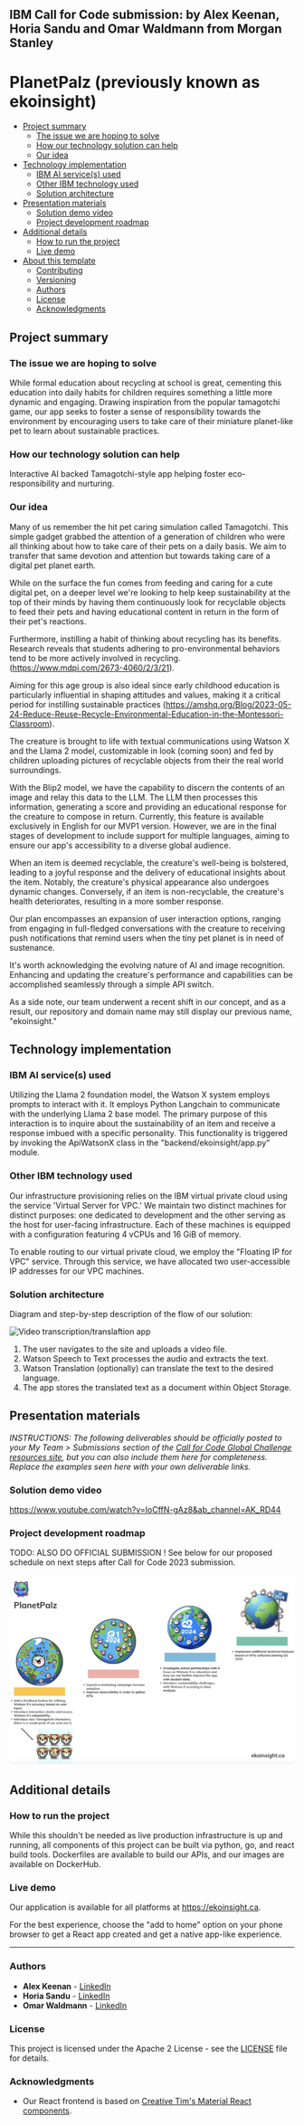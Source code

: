 ## IBM Call for Code submission: by Alex Keenan, Horia Sandu and Omar Waldmann from Morgan Stanley

# PlanetPalz (previously known as ekoinsight)

- [Project summary](#project-summary)
  - [The issue we are hoping to solve](#the-issue-we-are-hoping-to-solve)
  - [How our technology solution can help](#how-our-technology-solution-can-help)
  - [Our idea](#our-idea)
- [Technology implementation](#technology-implementation)
  - [IBM AI service(s) used](#ibm-ai-services-used)
  - [Other IBM technology used](#other-ibm-technology-used)
  - [Solution architecture](#solution-architecture)
- [Presentation materials](#presentation-materials)
  - [Solution demo video](#solution-demo-video)
  - [Project development roadmap](#project-development-roadmap)
- [Additional details](#additional-details)
  - [How to run the project](#how-to-run-the-project)
  - [Live demo](#live-demo)
- [About this template](#about-this-template)
  - [Contributing](#contributing)
  - [Versioning](#versioning)
  - [Authors](#authors)
  - [License](#license)
  - [Acknowledgments](#acknowledgments)

## Project summary

### The issue we are hoping to solve

While formal education about recycling at school is great, cementing this education into daily habits for children requires something a little more dynamic and engaging. Drawing inspiration from the popular tamagotchi game, our app seeks to foster a sense of responsibility towards the environment by encouraging users to take care of their miniature planet-like pet to learn about sustainable practices.

### How our technology solution can help

Interactive AI backed Tamagotchi-style app helping foster eco-responsibility and nurturing.

### Our idea

Many of us remember the hit pet caring simulation called Tamagotchi. This simple gadget grabbed the attention of a generation of children who were all thinking about how to take care of their pets on a daily basis. We aim to transfer that same devotion and attention but towards taking care of a digital pet planet earth. 

While on the surface the fun comes from feeding and caring for a cute digital pet, on a deeper level we're looking to help keep sustainability at the top of their minds by having them continuously look for recyclable objects to feed their pets and having educational content in return in the form of their pet's reactions. 

Furthermore, instilling a habit of thinking about recycling has its benefits. Research reveals that students adhering to pro-environmental behaviors tend to be more actively involved in recycling. (https://www.mdpi.com/2673-4060/2/3/21). 

Aiming for this age group is also ideal since early childhood education is particularly influential in shaping attitudes and values, making it a critical period for instilling sustainable practices (https://amshq.org/Blog/2023-05-24-Reduce-Reuse-Recycle-Environmental-Education-in-the-Montessori-Classroom).

The creature is brought to life with textual communications using Watson X and the Llama 2 model, customizable in look (coming soon) and fed by children uploading pictures of recyclable objects from their the real world surroundings. 

With the Blip2 model, we have the capability to discern the contents of an image and relay this data to the LLM. The LLM then processes this information, generating a score and providing an educational response for the creature to compose in return. Currently, this feature is available exclusively in English for our MVP1 version. However, we are in the final stages of development to include support for multiple languages, aiming to ensure our app's accessibility to a diverse global audience.

When an item is deemed recyclable, the creature's well-being is bolstered, leading to a joyful response and the delivery of educational insights about the item. Notably, the creature's physical appearance also undergoes dynamic changes. Conversely, if an item is non-recyclable, the creature's health deteriorates, resulting in a more somber response.

Our plan encompasses an expansion of user interaction options, ranging from engaging in full-fledged conversations with the creature to receiving push notifications that remind users when the tiny pet planet is in need of sustenance.

It's worth acknowledging the evolving nature of AI and image recognition. Enhancing and updating the creature's performance and capabilities can be accomplished seamlessly through a simple API switch.

As a side note, our team underwent a recent shift in our concept, and as a result, our repository and domain name may still display our previous name, "ekoinsight."


## Technology implementation

### IBM AI service(s) used

Utilizing the Llama 2 foundation model, the Watson X system employs prompts to interact with it. It employs Python Langchain to communicate with the underlying Llama 2 base model. The primary purpose of this interaction is to inquire about the sustainability of an item and receive a response imbued with a specific personality. This functionality is triggered by invoking the ApiWatsonX class in the "backend/ekoinsight/app.py" module.

### Other IBM technology used

Our infrastructure provisioning relies on the IBM virtual private cloud using the service  'Virtual Server for VPC.' We maintain two distinct machines for distinct purposes: one dedicated to development and the other serving as the host for user-facing infrastructure. Each of these machines is equipped with a configuration featuring 4 vCPUs and 16 GiB of memory.

To enable routing to our virtual private cloud, we employ the "Floating IP for VPC" service. Through this service, we have allocated two user-accessible IP addresses for our VPC machines.


### Solution architecture

Diagram and step-by-step description of the flow of our solution:

![Video transcription/translaftion app](https://developer.ibm.com/developer/tutorials/cfc-starter-kit-speech-to-text-app-example/images/cfc-covid19-remote-education-diagram-2.png)

1. The user navigates to the site and uploads a video file.
2. Watson Speech to Text processes the audio and extracts the text.
3. Watson Translation (optionally) can translate the text to the desired language.
4. The app stores the translated text as a document within Object Storage.

## Presentation materials

_INSTRUCTIONS: The following deliverables should be officially posted to your My Team > Submissions section of the [Call for Code Global Challenge resources site](https://cfc-prod.skillsnetwork.site/), but you can also include them here for completeness. Replace the examples seen here with your own deliverable links._

### Solution demo video

https://www.youtube.com/watch?v=IoCffN-gAz8&ab_channel=AK_RD44

### Project development roadmap

TODO: ALSO DO OFFICIAL SUBMISSION !
See below for our proposed schedule on next steps after Call for Code 2023 submission.

![Roadmap](./images/roadmap.jpeg)

## Additional details

### How to run the project

While this shouldn't be needed as live production infrastructure is up and running, all components of this project can be built via python, go, and react build tools. Dockerfiles are available to build our APIs, and our images are available on DockerHub.

### Live demo

Our application is available for all platforms at https://ekoinsight.ca. 

For the best experience, choose the "add to home" option on your phone browser to get a React app created and get a native app-like experience.

---

### Authors

- **Alex Keenan** - [LinkedIn](https://www.linkedin.com/in/alex-keenan/)
- **Horia Sandu** - [LinkedIn](https://www.linkedin.com/in/horia-sandu-7a7631162/)
- **Omar Waldmann** - [LinkedIn](https://www.linkedin.com/in/omar-waldmann-82b19062/)

### License

This project is licensed under the Apache 2 License - see the [LICENSE](LICENSE) file for details.

### Acknowledgments

- Our React frontend is based on [Creative Tim's Material React components](https://www.creative-tim.com/learning-lab/react/overview/material-kit/).

